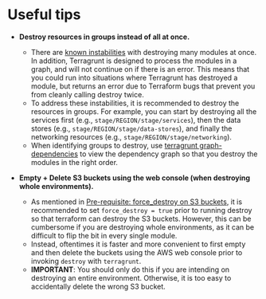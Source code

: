 # Useful tips

- **Destroy resources in groups instead of all at once.**
  - There are [known instabilities](#known-errors) with destroying many modules at once. In addition, Terragrunt is
      designed to process the modules in a graph, and will not continue on if there is an error. This means that you
      could run into situations where Terragrunt has destroyed a module, but returns an error due to Terraform bugs that
      prevent you from cleanly calling destroy twice.
  - To address these instabilities, it is recommended to destroy the resources in groups. For example, you can start
      by destroying all the services first (e.g., `stage/REGION/stage/services`), then the data stores (e.g.,
      `stage/REGION/stage/data-stores`), and finally the networking resources (e.g., `stage/REGION/stage/networking`).
  - When identifying groups to destroy, use [terragrunt
      graph-dependencies](https://terragrunt.gruntwork.io/docs/reference/cli-options/#graph-dependencies) to view the
      dependency graph so that you destroy the modules in the right order.

- **Empty + Delete S3 buckets using the web console (when destroying whole environments).**
  - As mentioned in [Pre-requisite: force_destroy on S3 buckets](#pre-requisite-force_destroy-on-s3-buckets), it is
      recommended to set `force_destroy = true` prior to running destroy so that terraform can destroy the S3 buckets.
      However, this can be cumbersome if you are destroying whole environments, as it can be difficult to flip the bit in
      every single module.
  - Instead, oftentimes it is faster and more convenient to first empty and then delete the buckets using the AWS web console prior to
      invoking `destroy` with `terragrunt`.
  - **IMPORTANT**: You should only do this if you are intending on destroying an entire environment. Otherwise, it is
      too easy to accidentally delete the wrong S3 bucket.


<!-- ##DOCS-SOURCER-START
{"sourcePlugin":"Local File Copier","hash":"3f031063cdf0a9d56dd9cefe4fba05ec"}
##DOCS-SOURCER-END -->
